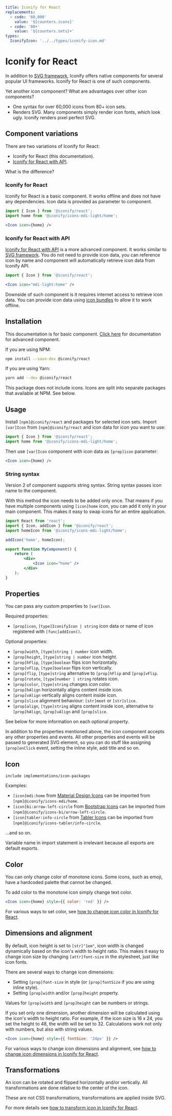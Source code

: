 ```yaml
title: Iconify for React
replacements:
  - code: '60,000'
    value: '${counters.icons}'
  - code: '80+'
    value: '${counters.sets}+'
types:
  IconifyIcon: '../../types/iconify-icon.md'
```

# Iconify for React

In addition to [SVG framework](../svg-framework/index.md), Iconify offers native components for several popular UI frameworks. Iconify for React is one of such components.

Yet another icon component? What are advantages over other icon components?

- One syntax for over 60,000 icons from 80+ icon sets.
- Renders SVG. Many components simply render icon fonts, which look ugly. Iconify renders pixel perfect SVG.

## Component variations

There are two variations of Iconify for React:

- Iconify for React (this documentation).
- [Iconify for React with API](../react-with-api/index.md).

What is the difference?

### Iconify for React

Iconify for React is a basic component. It works offline and does not have any dependencies. Icon data is provided as parameter to component.

```js
import { Icon } from '@iconify/react';
import home from '@iconify/icons-mdi-light/home';
```

```jsx
<Icon icon={home} />
```

### Iconify for React with API

[Iconify for React with API](../react-with-api/index.md) is a more advanced component. It works similar to [SVG framework](../svg-framework/index.md). You do not need to provide icon data, you can reference icon by name and component will automatically retrieve icon data from Iconify API.

```js
import { Icon } from '@iconify/react';
```

```jsx
<Icon icon="mdi-light:home" />
```

Downside of such component is it requires internet access to retrieve icon data. You can provide icon data using [icon bundles](../../sources/bundles/index.md) to allow it to work offline.

## Installation

This documentation is for basic component. [Click here](../react-with-api/index.md) for documentation for advanced component.

If you are using NPM:

```bash
npm install --save-dev @iconify/react
```

If you are using Yarn:

```bash
yarn add --dev @iconify/react
```

This package does not include icons. Icons are split into separate packages that available at NPM. See below.

## Usage

Install `[npm]@iconify/react` and packages for selected icon sets. Import `[var]Icon` from `[npm]@iconify/react` and icon data for icon you want to use:

```js
import { Icon } from '@iconify/react';
import home from '@iconify/icons-mdi-light/home';
```

Then use `[var]Icon` component with icon data as `[prop]icon` parameter:

```jsx
<Icon icon={home} />
```

### String syntax

Version 2 of component supports string syntax. String syntax passes icon name to the component.

With this method the icon needs to be added only once. That means if you have multiple components using `[icon]home` icon, you can add it only in your main component. This makes it easy to swap icons for an entire application.

```jsx
import React from 'react';
import { Icon, addIcon } from '@iconify/react';
import homeIcon from '@iconify/icons-mdi-light/home';

addIcon('home', homeIcon);

export function MyComponent() {
	return (
		<div>
			<Icon icon="home" />
		</div>
	);
}
```

## Properties

You can pass any custom properties to `[var]Icon`.

Required properties:

- `[prop]icon`, `[type]IconifyIcon | string` icon data or name of icon registered with `[func]addIcon()`.

Optional properties:

- `[prop]width`, `[type]string | number` icon width.
- `[prop]height`, `[type]string | number` icon height.
- `[prop]hFlip`, `[type]boolean` flips icon horizontally.
- `[prop]vFlip`, `[type]boolean` flips icon vertically.
- `[prop]flip`, `[type]string` alternative to `[prop]hFlip` and `[prop]vFlip`.
- `[prop]rotate`, `[type]number | string` rotates icon.
- `[prop]color`, `[type]string` changes icon color.
- `[prop]hAlign` horizontally aligns content inside icon.
- `[prop]vAlign` vertically aligns content inside icon.
- `[prop]slice` alignment behaviour: `[str]meet` or `[str]slice`.
- `[prop]align`, `[type]string` aligns content inside icon, alternative to `[prop]hAlign`, `[prop]vAlign` and `[prop]slice`.

See below for more information on each optional property.

In addition to the properties mentioned above, the icon component accepts any other properties and events. All other properties and events will be passed to generated SVG element, so you can do stuff like assigning `[prop]onClick` event, setting the inline style, add title and so on.

## Icon

`include implementations/icon-packages`

Examples:

- `[icon]mdi:home` from [Material Design Icons](https://iconify.design/icon-sets/mdi/) can be imported from `[npm]@iconify/icons-mdi/home`.
- `[icon]bi:arrow-left-circle` from [Bootstrap Icons](https://iconify.design/icon-sets/bi/) can be imported from `[npm]@iconify/icons-bi/arrow-left-circle`.
- `[icon]tabler:info-circle` from [Tabler Icons](https://iconify.design/icon-sets/tabler/) can be imported from `[npm]@iconify/icons-tabler/info-circle`.

...and so on.

Variable name in import statement is irrelevant because all exports are default exports.

## Color

You can only change color of monotone icons. Some icons, such as emoji, have a hardcoded palette that cannot be changed.

To add color to the monotone icon simply change text color.

```jsx
<Icon icon={home} style={{ color: 'red' }} />
```

For various ways to set color, see [how to change icon color in Iconify for React](./color.md).

## Dimensions and alignment

By default, icon height is set to `[str]"1em"`, icon width is changed dynamically based on the icon's width to height ratio. This makes it easy to change icon size by changing `[attr]font-size` in the stylesheet, just like icon fonts.

There are several ways to change icon dimensions:

- Setting `[prop]font-size` in style (or `[prop]fontSize` if you are using inline style).
- Setting `[prop]width` and/or `[prop]height` property.

Values for `[prop]width` and `[prop]height` can be numbers or strings.

If you set only one dimension, another dimension will be calculated using the icon's width to height ratio. For example, if the icon size is 16 x 24, you set the height to 48, the width will be set to 32. Calculations work not only with numbers, but also with string values.

```jsx
<Icon icon={home} style={{ fontSize: '24px' }} />
```

For various ways to change icon dimensions and alignment, see [how to change icon dimensions in Iconify for React](./dimensions.md).

## Transformations

An icon can be rotated and flipped horizontally and/or vertically. All transformations are done relative to the center of the icon.

These are not CSS transformations, transformations are applied inside SVG.

For more details see [how to transform icon in Iconify for React](./transform.md).
